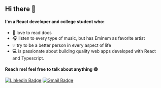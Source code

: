 ## Hi there 👋 

#### I'm a React developer and college student who:

- 📖 love to read docs
- 🎧 listen to every type of music, but has Eminem as favorite artist 
- 💡 try to be a better person in every aspect of life
- 💻 is passionate about building quality web apps developed with React and Typescript.

#### Reach me! feel free to talk about anything 😄

[![Linkedin Badge](https://img.shields.io/badge/-Guilherme%20Samuel-blue?style=flat-square&logo=Linkedin&logoColor=white&link=https://www.linkedin.com/in/guilherme-samuel-2aa7aa19b/)](https://www.linkedin.com/in/guilherme-samuel-2aa7aa19b/)
[![Gmail Badge](https://img.shields.io/badge/-devguilhermefront@gmail.com-c14438?style=flat-square&logo=Gmail&logoColor=white&link=mailto:devguilhermefront@gmail.com)](mailto:devguilhermefront@gmail.com)


